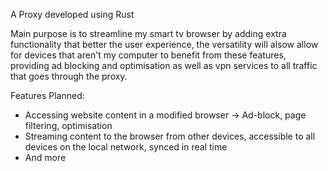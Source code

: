 A Proxy developed using Rust

Main purpose is to streamline my smart tv browser by adding extra functionality that better the user experience, the versatility will alsow allow
for devices that aren't my computer to benefit from these features, providing ad blocking and optimisation as well as vpn services to all traffic that goes through the proxy.

Features Planned:
-  Accessing website content in a modified browser -> Ad-block, page filtering, optimisation
-  Streaming content to the browser from other devices, accessible to all devices on the local network, synced in real time
-  And more
